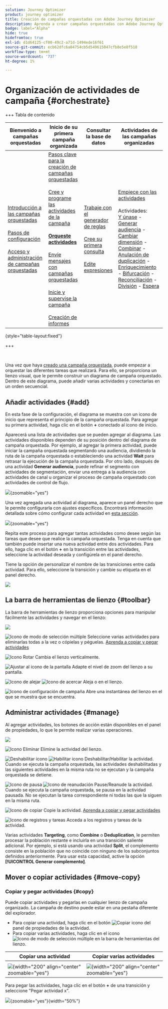 ```yaml
---
solution: Journey Optimizer
product: journey optimizer
title: Creación de campañas orquestadas con Adobe Journey Optimizer
description: Aprenda a crear campañas orquestadas con Adobe Journey Optimizer
badge: label="Alpha"
hide: true
hidefromtoc: true
exl-id: d1d64125-cf00-49c2-a71d-1494ede16f61
source-git-commit: ecb62dfc6a04754cb5d549615047cfb8e5e8f518
workflow-type: tm+mt
source-wordcount: '737'
ht-degree: 1%

---
```


# Organización de actividades de campaña {#orchestrate}

+++ Tabla de contenido

| Bienvenido a campañas orquestadas | Inicio de su primera campaña organizada | Consultar la base de datos | Actividades de las campañas organizadas |
|---|---|---|---|
| [Introducción a las campañas orquestadas](gs-orchestrated-campaigns.md)<br/><br/>[Pasos de configuración](configuration-steps.md)<br/><br/>[Acceso y administración de campañas orquestadas](access-manage-orchestrated-campaigns.md) | [Pasos clave para la creación de campañas orquestadas](gs-campaign-creation.md)<br/><br/>[Cree y programe las actividades de la campaña](create-orchestrated-campaign.md)<br/><br/><b>[Orqueste actividades](orchestrate-activities.md)</b><br/><br/>[Envíe mensajes con campañas orquestadas](send-messages.md)<br/><br/>[Inicie y supervise la campaña](start-monitor-campaigns.md)<br/><br/>[Creación de informes](reporting-campaigns.md) | [Trabaje con el generador de reglas](orchestrated-rule-builder.md)<br/><br/>[Cree su primera consulta](build-query.md)<br/><br/>[Edite expresiones](edit-expressions.md) | [Empiece con las actividades](activities/about-activities.md)<br/><br/>Actividades:<br/>[Y únase](activities/and-join.md) - [Generar audiencia](activities/build-audience.md) - [Cambiar dimensión](activities/change-dimension.md) - [Combinar](activities/combine.md) - [Anulación de duplicación](activities/deduplication.md) - [Enriquecimiento](activities/enrichment.md) - [Bifurcación](activities/fork.md) - [Reconciliación](activities/reconciliation.md) - [División](activities/split.md) - [Espera](activities/wait.md) |

{style="table-layout:fixed"}

+++

<br/>

Una vez que haya [creado una campaña orquestada](gs-campaign-creation.md), puede empezar a orquestar las diferentes tareas que realizará. Para ello, se proporciona un lienzo visual, que le permite construir un diagrama de campaña orquestado. Dentro de este diagrama, puede añadir varias actividades y conectarlas en un orden secuencial.

## Añadir actividades {#add}

En esta fase de la configuración, el diagrama se muestra con un icono de inicio que representa el principio de la campaña orquestada. Para agregar su primera actividad, haga clic en el botón **+** conectado al icono de inicio.

Aparecerá una lista de actividades que se pueden agregar al diagrama. Las actividades disponibles dependen de su posición dentro del diagrama de campaña orquestada. Por ejemplo, al agregar la primera actividad, puede iniciar la campaña orquestada segmentando una audiencia, dividiendo la ruta de la campaña orquestada o estableciendo una actividad **Wait** para retrasar la ejecución de la campaña orquestada. Por otro lado, después de una actividad **Generar audiencia**, puede refinar el segmento con actividades de segmentación, enviar una entrega a la audiencia con actividades de canal u organizar el proceso de campaña orquestado con actividades de control de flujo.

![](assets/orchestrated-start.png){zoomable="yes"}

Una vez agregada una actividad al diagrama, aparece un panel derecho que le permite configurarla con ajustes específicos. Encontrará información detallada sobre cómo configurar cada actividad en [esta sección](activities/about-activities.md).

![](assets/orchestrated-configure-activities.png){zoomable="yes"}

Repita este proceso para agregar tantas actividades como desee según las tareas que desee que realice la campaña orquestada. Tenga en cuenta que también puede insertar una nueva actividad entre dos actividades. Para ello, haga clic en el botón **+** en la transición entre las actividades, seleccione la actividad deseada y configúrela en el panel derecho.

Tiene la opción de personalizar el nombre de las transiciones entre cada actividad. Para ello, seleccione la transición y cambie su etiqueta en el panel derecho.

![](assets/canvas-transition.png)

## La barra de herramientas de lienzo {#toolbar}

La barra de herramientas de lienzo proporciona opciones para manipular fácilmente las actividades y navegar en el lienzo:

![](assets/orchestrated-toolbar.png)

![Icono de modo de selección múltiple](assets/do-not-localize/canvas-multiple.svg) Seleccione varias actividades para eliminarlas todas a la vez o cópielas y péguelas. [Aprenda a copiar y pegar actividades](#copy)

![Icono Rotar](assets/do-not-localize/canvas-rotate.svg) Cambia el lienzo verticalmente.

![Ajustar al icono de la pantalla](assets/do-not-localize/canvas-fit.svg) Adapte el nivel de zoom del lienzo a su pantalla.

![Icono de alejar](assets/do-not-localize/canvas-zoomout.svg) ![Icono de acercar](assets/do-not-localize/canvas-zoomin.svg) Aleja o en el lienzo.

![Icono de configuración de campaña](assets/do-not-localize/canvas-map.svg) Abre una instantánea del lienzo en el que se muestra que se encuentra.

## Administrar actividades {#manage}

Al agregar actividades, los botones de acción están disponibles en el panel de propiedades, lo que le permite realizar varias operaciones.

![](assets/activity-action.png)

![Icono Eliminar](assets/do-not-localize/activity-delete.svg) Elimine la actividad del lienzo.

![Deshabilitar icono](assets/do-not-localize/activity-disable.svg) ![Habilitar icono](assets/do-not-localize/activity-enable.svg) Deshabilitar/Habilitar la actividad. Cuando se ejecuta la campaña orquestada, las actividades deshabilitadas y las siguientes actividades en la misma ruta no se ejecutan y la campaña orquestada se detiene.

![Icono de pausa](assets/do-not-localize/activity-pause.svg) ![Icono de reanudación](assets/do-not-localize/activity-resume.svg) Pause/Reanude la actividad. Cuando se ejecuta la campaña orquestada, se pausa en la actividad pausada. No se ejecutan la tarea correspondiente ni todas las que la siguen en la misma ruta.

![Icono de copiar](assets/do-not-localize/activity-copy.svg) Copie la actividad. [Aprenda a copiar y pegar actividades](#copy)

![Icono de registros y tareas](assets/do-not-localize/activity-logs.svg) Acceda a los registros y tareas de la actividad.

Varias actividades **Targeting**, como **Combine** o **Deduplication**, le permiten procesar la población restante e incluirla en una transición saliente adicional. Por ejemplo, si está usando una actividad **Split**, el complemento consiste en la población que no coincide con ninguno de los subconjuntos definidos anteriormente. Para usar esta capacidad, active la opción **[!UICONTROL Generar complemento]**.

## Mover o copiar actividades {#move-copy}

### Copiar y pegar actividades {#copy}

Puede copiar actividades y pegarlas en cualquier lienzo de campaña organizado. La campaña de destino puede estar en una pestaña diferente del explorador.

* Para copiar una actividad, haga clic en el botón ![Copiar icono](assets/do-not-localize/activity-copy.svg) del panel de propiedades de la actividad.
* Para copiar varias actividades, haga clic en el icono ![Icono de modo de selección múltiple](assets/do-not-localize/canvas-multiple.svg) en la barra de herramientas del lienzo.

| Copiar una actividad | Copiar varias actividades |
|  ---  |  ---  |
|  |
| ![](assets/orchestrated-copy-1.png){width="200" align="center" zoomable="yes"} | ![](assets/orchestrated-copy-2.png){width="200" align="center" zoomable="yes"} |

Para pegar las actividades, haga clic en el botón **+** de una transición y seleccione &quot;Pegar actividad x&quot;.

![](assets/orchestrated-copy-3.png){zoomable="yes"}{width="50%"}

<!--## Example {#example}

Here is an orchestrated campaign example designed to send an email to all customers (other than VIP customers) with an email who are interested in coffee machines.

![](assets/workflow-example.png){zoomable="yes"}{zoomable="yes"}

To achieve this, activities below have been added:

* A **[!UICONTROL Fork]** activity that divides the orchestrated campaign into three paths (one for each set of customer),
* **[!UICONTROL Build audience]** activities to target the three sets of customers:

    * Customers with an email,
    * Customers belonging to the pre-existing "Interrested in Coffee Machine(s)" audience,
    * Customers belonging to the pre-existing "VIP ro reward" audience.

* A **[!UICONTROL Combine]** activity that groups together customers with an email and those interested in coffee machines,
* A **[!UICONTROL Combine]** activity that excludes VIP customers,
* An **[!UICONTROL Email delivery]** activity that sends an email to the resulting customers. 

Once you have completed the orchestrated campaign, add en **[!UICONTROL End]** activity at the end of the diagram. This activity allow you to visually mark the end of a workflow and has no functional impact.

After successfully designing the orchestrated campaign diagram, you can execute the orchestrated campaign and track the progress of its various tasks. [Learn how to start an orchestrated campaign and monitor its execution](start-monitor-campaigns.md)-->
